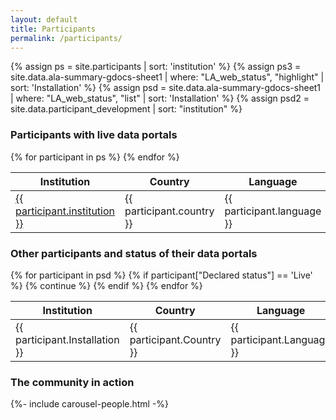 ```yaml
---
layout: default
title: Participants
permalink: /participants/
---
```

{% assign ps = site.participants | sort: 'institution' %}
{% assign ps3 = site.data.ala-summary-gdocs-sheet1 | where: "LA_web_status", "highlight" | sort: 'Installation' %}
{% assign psd = site.data.ala-summary-gdocs-sheet1 | where: "LA_web_status", "list"  | sort: 'Installation' %}
{% assign psd2 = site.data.participant_development | sort: "institution" %}

### Participants with live data portals

<div class="table-responsive">
	<table class="table table-bordered table-hover"> 
		<thead class="thead-light">
			<tr>
				<th> Institution </th>
				<th> Country </th>
				<th> Language </th>
				<th> Contact </th>
				<th> Year </th>
			</tr>
		</thead>
		<tbody>
			{% for participant in ps %}
			<tr> 
				<td scope="row" >
					<a href="{{ participant.url | relative_url }}">
						{{ participant.institution }}
					</a>
				</td>
				<td> 
					{{ participant.country }}
				</td>
				<td>
					{{ participant.language }}
				</td>
				<td style="text-align: center; vertical-align: middle;">
                   {% if participant.support %}
					<a href="mailto:{{ participant.support | encode_email }}" title="Contact {{ participant.institution }}"><i class="mdi mdi-email" aria-hidden="true"></i></a>
					{% endif %}
				</td>
				<td>
					{{ participant.year }}
				</td>
			</tr>
			{% endfor %}
		</tbody>
	</table>
</div>

### Other participants and status of their data portals

<div class="table-responsive">
	<table class="table table-bordered"> 
		<thead class="thead-light">
			<tr>
				<th> Institution </th>
				<th> Country </th>
				<th> Language </th>
				<th> Status </th>
			</tr>
		</thead>
		<tbody>
			{% for participant in psd %}
			{% if participant["Declared status"] == 'Live' %}
			{% continue %}
			{% endif %}	
			<tr> 
				<td scope="row" >
					{{ participant.Installation }}
				</td>
				<td> 
					{{ participant.Country }}
				</td>
				<td>
					{{ participant.Language }}
				</td>
				<td>
					{{ participant["Declared status"] }}
				</td>
			</tr>
			{% endfor %}
		</tbody>
	</table>
</div>

### The community in action

<section>
{%- include carousel-people.html -%}
</section>
